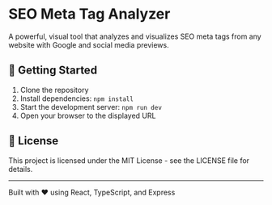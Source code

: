 # SEO Meta Tag Analyzer

A powerful, visual tool that analyzes and visualizes SEO meta tags from any website with Google and social media previews.

## 🚀 Getting Started

1. Clone the repository
2. Install dependencies: `npm install`
3. Start the development server: `npm run dev`
4. Open your browser to the displayed URL

## 📝 License

This project is licensed under the MIT License - see the LICENSE file for details.

---

Built with ❤️ using React, TypeScript, and Express
